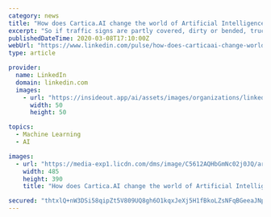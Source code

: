 ```yaml
---
category: news
title: "How does Cartica.AI change the world of Artificial Intelligence?"
excerpt: "So if traffic signs are partly covered, dirty or bended, trucks have a odd load, pedestrians are particularly small or tall or they wear different clothing, that is a problem for traditional neural networks. As a solution more cases have to been taught as an attempt to cover mostly all possible edge cases. Traditional deep learning requires ..."
publishedDateTime: 2020-03-08T17:10:00Z
webUrl: "https://www.linkedin.com/pulse/how-does-carticaai-change-world-artificial-dr-karl-thomas-neumann"
type: article

provider:
  name: LinkedIn
  domain: linkedin.com
  images:
    - url: "https://insideout.app/ai/assets/images/organizations/linkedin.com-50x50.jpg"
      width: 50
      height: 50

topics:
  - Machine Learning
  - AI

images:
  - url: "https://media-exp1.licdn.com/dms/image/C5612AQHbGmNc02j0JQ/article-cover_image-shrink_600_2000/0?e=1590624000&v=beta&t=0IFQyP9TYpTYIIzH8YNV3ZBzBQbHIq_vhRDZUatx9ug"
    width: 485
    height: 390
    title: "How does Cartica.AI change the world of Artificial Intelligence?"

secured: "thtxlQ+nW3DSi58qipZt5V809UQ8gh6O1kqxJeXj5H1fBkoLZsNFqBGeeaJNpci69k/HaLVN0BOrqQLLIjn/F67JkRdI86FxhMdXpcZb/M2StLVlS8SiYD5cU7O2TuOcHb6P//fd6Pg/G8G2AvQ0NjudXVDu4KXYF1RxSMpI1n2Hjj3oxhUSVH6J3ip28j3DgONIVQVnrp2dsVjFf1ZgRuo26gtoRRACXv1QMUagyRAoxEWpq77llj+LDekK5DLvEhaqJOYWFh3P3+wMo3EYYciMe9RbkgqUnX9a3ESPFs8Ukq2GHPqnWZRPiAu1mk7tkuE22iD1o2VYqChdA7V/Kqt0Yoz06yE098u7uEKSfLTbW5KaJk8P+LxC9/yto0cKvbp8ydlVShUuRGQ1DruXIpytVxeIm/iWuvxeR2SPlgyD5zngqRuy+G7dHKhCNfkuRimW2OzO6MfAf64CYV6FXCjq3NoozFn8HGbCCCXPhLE=;F3VcJJT5zOtNEYPdZA2+Wg=="
---
```



